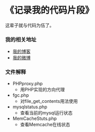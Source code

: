 《记录我的代码片段》
====================

这辈子就与代码为伍了。

### 我的相关地址
- [我的博客](http://midoks.cachecha.com)
- [我的微博](http://weibo.com/u/1504761980)


### 文件解释
- PHPproxy.php
	- 用PHP实现的方向代理
- fgc.php
	- 对file_get_contents用法使用
- mysqlstatus.php
	- 查看当前的mysql运行状态
- MemCacheStuts.php
	- 查看Memcache在线状态
